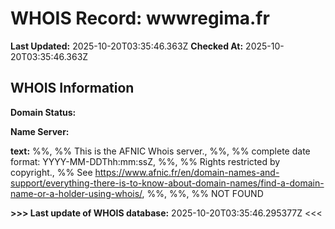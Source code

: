 # WHOIS Record: wwwregima.fr

**Last Updated:** 2025-10-20T03:35:46.363Z
**Checked At:** 2025-10-20T03:35:46.363Z

## WHOIS Information

**Domain Status:** 

**Name Server:** 

**text:** %%, %% This is the AFNIC Whois server., %%, %% complete date format: YYYY-MM-DDThh:mm:ssZ, %%, %% Rights restricted by copyright., %% See https://www.afnic.fr/en/domain-names-and-support/everything-there-is-to-know-about-domain-names/find-a-domain-name-or-a-holder-using-whois/, %%, %%, %% NOT FOUND

**>>> Last update of WHOIS database:** 2025-10-20T03:35:46.295377Z <<<

